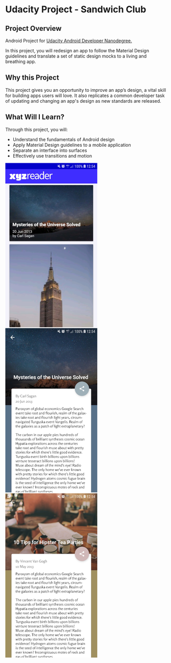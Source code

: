 # Udacity Project - Sandwich Club 

## Project Overview
Android Project for [Udacity Android Developer Nanodegree.](https://eu.udacity.com/course/android-developer-nanodegree-by-google--nd801) 

In this project, you will redesign an app to follow the Material Design guidelines and translate a set of static design mocks to a living and breathing app.

## Why this Project
This project gives you an opportunity to improve an app’s design, a vital skill for building apps users will love. It also replicates a common developer task of updating and changing an app's design as new standards are released.

## What Will I Learn?
Through this project, you will:
- Understand the fundamentals of Android design
- Apply Material Design guidelines to a mobile application
- Separate an interface into surfaces
- Effectively use transitions and motion

![Alt text](reader_one.png?raw=true "Reader Image One")
![Alt text](reader_two.png?raw=true "Reader Image Two")
![Alt text](reader_three.png?raw=true "Reader Image Three")
